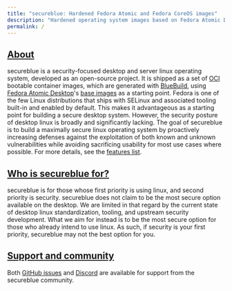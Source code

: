 ```yaml
---
title: "secureblue: Hardened Fedora Atomic and Fedora CoreOS images"
description: "Hardened operating system images based on Fedora Atomic Desktop and Fedora CoreOS"
permalink: /
---
```


## [About](#about)

secureblue is a security-focused desktop and server linux operating system, developed as an open-source project. It is shipped as a set of [OCI](https://en.wikipedia.org/wiki/Open_Container_Initiative) bootable container images, which are generated with [BlueBuild](https://blue-build.org/), using [Fedora Atomic Desktop](https://fedoraproject.org/atomic-desktops/)'s [base images](https://pagure.io/workstation-ostree-config) as a starting point. Fedora is one of the few Linux distributions that ships with SELinux and associated tooling built-in and enabled by default. This makes it advantageous as a starting point for building a secure desktop system. However, the security posture of desktop linux is broadly and significantly lacking. The goal of secureblue is to build a maximally secure linux operating system by proactively increasing defenses against the exploitation of both known and unknown vulnerabilities while avoiding sacrificing usability for most use cases where possible. For more details, see the [features list](/features).

## [Who is secureblue for?](#who-is-secureblue-for)

secureblue is for those whose first priority is using linux, and second priority is security. secureblue does not claim to be the most secure option available on the desktop. We are limited in that regard by the current state of desktop linux standardization, tooling, and upstream security development. What we aim for instead is to be the most secure option for those who already intend to use linux. As such, if security is your first priority, secureblue may not the best option for you.

## [Support and community](#support-and-community)

Both [GitHub issues](https://github.com/secureblue/secureblue) and [Discord](https://discord.gg/qMTv5cKfbF) are available for support from the secureblue community.
